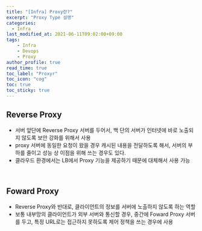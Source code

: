 ```yaml
---
title: "[Infra] Proxy란?"
excerpt: "Proxy Type 설명"
categories: 
  - Infra
last_modified_at: 2021-06-11T09:02:00+09:00
tags: 
    - Infra
    - Devops
    - Proxy
author_profile: true
read_time: true
toc_label: "Proxyr" 
toc_icon: "cog" 
toc: true
toc_sticky: true
---
```


## Reverse Proxy

* 서버 앞단에 Reverse Proxy 서버를 두어서, 백 단의 서버가 인터넷에 바로 노출되지 않도록 보안 강화를 위해서 사용
* proxy 서버에 동일한 요청이 왔을 경우 캐시된 내용을 전달하도록 해서, 서버의 부하를 줄이고 성능 상 이점을 위해 쓰는 경우도 있다.
* 클라우드 환경에서는 LB에서 Proxy 기능을 제공하기 때문에 대체해서 사용 가능

<br>

## Foward Proxy

* Reverse Proxy와 반대로, 클라이언트의 정보를 서버에 노출하지 않도록 하는 역할
* 보통 내부망의 클라이언트가 외부 서버와 통신할 경우, 중간에 Foward Proxy 서버를 두고, 특정 URL로는 접근하지 못하도록 제어 정책을 쓰는 경우에 사용

